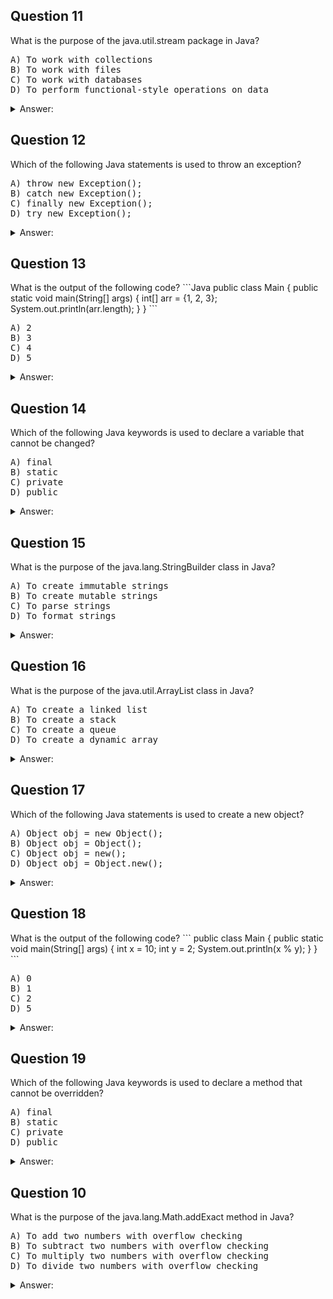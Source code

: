 <h2>Question 11</h2>
What is the purpose of the java.util.stream package in Java?
<pre>
A) To work with collections
B) To work with files
C) To work with databases
D) To perform functional-style operations on data
</pre>

<details>
  <summary>Answer:</summary>
  
  D) To perform functional-style operations on data
</details>

<h2>Question 12</h2>
Which of the following Java statements is used to throw an exception?
<pre>
A) throw new Exception();
B) catch new Exception();
C) finally new Exception();
D) try new Exception();
</pre>

<details>
  <summary>Answer:</summary>
  
  A) throw new Exception();
</details>

<h2>Question 13</h2>
What is the output of the following code?
```Java
public class Main {
  public static void main(String[] args) {
    int[] arr = {1, 2, 3};
    System.out.println(arr.length);
  }
}
```
<pre>
A) 2
B) 3
C) 4
D) 5
</pre>

<details>
<summary>Answer:</summary>

B) 3
</details>

<h2>Question 14</h2>
Which of the following Java keywords is used to declare a variable that cannot be changed?
<pre>
A) final
B) static
C) private
D) public
</pre>

<details>
<summary>Answer:</summary>

A) final
</details>

<h2>Question 15</h2>
What is the purpose of the java.lang.StringBuilder class in Java?
<pre>
A) To create immutable strings
B) To create mutable strings
C) To parse strings
D) To format strings
</pre>

<details>
<summary>Answer:</summary>

B) To create mutable strings
</details>

<h2>Question 16</h2>
What is the purpose of the java.util.ArrayList class in Java?
<pre>
A) To create a linked list
B) To create a stack
C) To create a queue
D) To create a dynamic array
</pre>

<details>
<summary>Answer:</summary>

D) To create a dynamic array
</details>

<h2>Question 17</h2>
Which of the following Java statements is used to create a new object?
<pre>
A) Object obj = new Object();
B) Object obj = Object();
C) Object obj = new();
D) Object obj = Object.new();
</pre>

<details>
<summary>Answer:</summary>

A) Object obj = new Object();
</details>

<h2>Question 18</h2>
What is the output of the following code?
```
public class Main {
  public static void main(String[] args) {
    int x = 10;
    int y = 2;
    System.out.println(x % y);
  }
}
```
<pre>
A) 0
B) 1
C) 2
D) 5
</pre>

<details>
<summary>Answer:</summary>

A) He
</details>

<h2>Question 19</h2>
Which of the following Java keywords is used to declare a method that cannot be overridden?
<pre>
A) final
B) static
C) private
D) public
</pre>

<details>
<summary>Answer:</summary>

A) final
</details>

<h2>Question 10</h2>
What is the purpose of the java.lang.Math.addExact method in Java?
<pre>
A) To add two numbers with overflow checking
B) To subtract two numbers with overflow checking
C) To multiply two numbers with overflow checking
D) To divide two numbers with overflow checking
</pre>

<details>
<summary>Answer:</summary>

A) To add two numbers with overflow checking
</details>
